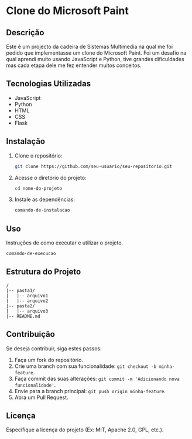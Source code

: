 # Clone do Microsoft Paint

## Descrição
Este é um projecto da cadeira de Sistemas Multimedia na qual me foi pedido que implementasse um clone do Microsoft Paint.
Foi um desafio na qual aprendi muito usando JavaScript e Python, tive grandes dificuldades mas cada etapa dele me fez entender muitos conceitos.

## Tecnologias Utilizadas
- JavaScript
- Python
- HTML
- CSS
- Flask

## Instalação
1. Clone o repositório:
   ```sh
   git clone https://github.com/seu-usuario/seu-repositorio.git
   ```
2. Acesse o diretório do projeto:
   ```sh
   cd nome-do-projeto
   ```
3. Instale as dependências:
   ```sh
   comando-de-instalacao
   ```

## Uso
Instruções de como executar e utilizar o projeto.
```sh
comando-de-execucao
```

## Estrutura do Projeto
```
/
|-- pasta1/
|   |-- arquivo1
|   |-- arquivo2
|-- pasta2/
|   |-- arquivo3
|-- README.md
```

## Contribuição
Se deseja contribuir, siga estes passos:
1. Faça um fork do repositório.
2. Crie uma branch com sua funcionalidade: `git checkout -b minha-feature`.
3. Faça commit das suas alterações: `git commit -m 'Adicionando nova funcionalidade'`.
4. Envie para a branch principal: `git push origin minha-feature`.
5. Abra um Pull Request.

## Licença
Especifique a licença do projeto (Ex: MIT, Apache 2.0, GPL, etc.).

